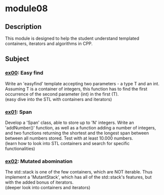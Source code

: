 # module08
## Description
This module is designed to help the student understand templated containers, iterators and algorithms in CPP.
## Subject
### [ex00](https://github.com/pweinstock/CPP/tree/master/module08/ex00): Easy find
Write an 'easyfind' template accepting two parameters - a type T and an int. Assuming T is a container of integers, this function has to find the first occurrence of the second parameter (int) in the first (T).\
(easy dive into the STL with containers and iterators)
### [ex01](https://github.com/pweinstock/CPP/tree/master/module08/ex01): Span
Develop a 'Span' class, able to store up to 'N' integers. Write an 'addNumber()' function, as well as a function adding a number of integers, and two functions returning the shortest and the longest span between between all numbers stored. Test with at least 10.000 numbers.\
(learn how to look into STL containers and search for specific functionalities)
### [ex02](https://github.com/pweinstock/CPP/tree/master/module08/ex02): Mutated abomination
The std::stack is one of the few containers, which are NOT iterable. Thus implement a 'MutantStack', which has all of the std::stack's features, but with the added bonus of iterators.\
(deeper look into containers and iterators)
